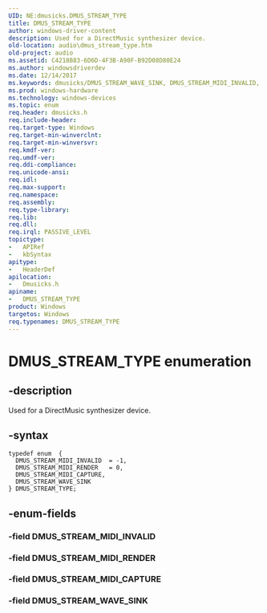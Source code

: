 ```yaml
---
UID: NE:dmusicks.DMUS_STREAM_TYPE
title: DMUS_STREAM_TYPE
author: windows-driver-content
description: Used for a DirectMusic synthesizer device.
old-location: audio\dmus_stream_type.htm
old-project: audio
ms.assetid: C4218B83-6D6D-4F3B-A90F-B92D08D80E24
ms.author: windowsdriverdev
ms.date: 12/14/2017
ms.keywords: dmusicks/DMUS_STREAM_WAVE_SINK, DMUS_STREAM_MIDI_INVALID, DMUS_STREAM_WAVE_SINK, audio.dmus_stream_type, dmusicks/DMUS_STREAM_TYPE, DMUS_STREAM_TYPE enumeration [Audio Devices], dmusicks/DMUS_STREAM_MIDI_RENDER, dmusicks/DMUS_STREAM_MIDI_INVALID, dmusicks/DMUS_STREAM_MIDI_CAPTURE, DMUS_STREAM_TYPE, DMUS_STREAM_MIDI_RENDER, DMUS_STREAM_MIDI_CAPTURE
ms.prod: windows-hardware
ms.technology: windows-devices
ms.topic: enum
req.header: dmusicks.h
req.include-header: 
req.target-type: Windows
req.target-min-winverclnt: 
req.target-min-winversvr: 
req.kmdf-ver: 
req.umdf-ver: 
req.ddi-compliance: 
req.unicode-ansi: 
req.idl: 
req.max-support: 
req.namespace: 
req.assembly: 
req.type-library: 
req.lib: 
req.dll: 
req.irql: PASSIVE_LEVEL
topictype:
-	APIRef
-	kbSyntax
apitype:
-	HeaderDef
apilocation:
-	Dmusicks.h
apiname:
-	DMUS_STREAM_TYPE
product: Windows
targetos: Windows
req.typenames: DMUS_STREAM_TYPE
---
```


# DMUS_STREAM_TYPE enumeration


## -description


Used for a DirectMusic synthesizer device. 


## -syntax


````
typedef enum  { 
  DMUS_STREAM_MIDI_INVALID  = -1,
  DMUS_STREAM_MIDI_RENDER   = 0,
  DMUS_STREAM_MIDI_CAPTURE,
  DMUS_STREAM_WAVE_SINK
} DMUS_STREAM_TYPE;
````


## -enum-fields




### -field DMUS_STREAM_MIDI_INVALID



### -field DMUS_STREAM_MIDI_RENDER



### -field DMUS_STREAM_MIDI_CAPTURE



### -field DMUS_STREAM_WAVE_SINK


